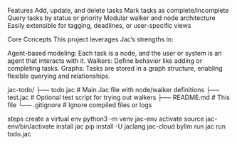 Features
Add, update, and delete tasks
Mark tasks as complete/incomplete
Query tasks by status or priority
Modular walker and node architecture
Easily extensible for tagging, deadlines, or user-specific views

Core Concepts
This project leverages Jac’s strengths in:

Agent-based modeling: Each task is a node, and the user or system is an agent that interacts with it.
Walkers: Define behavior like adding or completing tasks.
Graphs: Tasks are stored in a graph structure, enabling flexible querying and relationships.


jac-todo/
├── todo.jac          # Main Jac file with node/walker definitions
├── test.jac          # Optional test script for trying out walkers
├── README.md         # This file
└── .gitignore        # Ignore compiled files or logs

steps
create a virtual env
    python3 -m venv jac-env
activate 
    source jac-env/bin/activate
install jac 
    pip install -U jaclang jac-cloud byllm
run 
    jac run todo.jac
